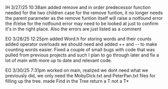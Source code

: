 IH 3/27/25 10:38am
 added remove and in order predecessor function needed for the two children case
 for the remove funtion, it no longer needs the parent parameter as the remove funtion itself will raise a notfound error 
   the if/else for the notfound error may need to be looked at just to confirm it's in the right place. Also the errors are just listed as a comment

EO 3/28/25 12:25pm
  added Word.h for storing words and their counts
    added operator overloads we should need and added ++ and -- to make counting words easier. 
  Fixed a couple of small bugs with code that was pulled from previous projects and such
  I plan to go through later and fix a lot of main with more up to date and relevant code.

EO 3/30/25 7:31pm
  worked on main, realized we dont need what we previously did, we only need the MobyDick.txt and PeterPan.txt files for filling up the tree.
  made Find in the Tree return a T not a T*